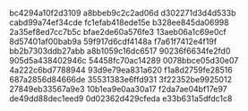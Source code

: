 bc4294a10f2d3109
a8bbeb9c2c2ad06d
d302271d3d4d533b
cabd99a74ef34cde
fc1efab418ede15e
b328ee845da06998
2a35ef8ed7cc7b5c
bfae2de60a576fe3
13aeb06a1c69e0cf
8d57401af00bab9a
59f917d6cdf4148a
f7a61f7412e4f19f
bb2b7303ddb27abb
a8b1059c16dc6517
90236f6634fe2fd0
905d5a438402946c
54458fc70ac14289
0078bbce05d30e07
4a222c6bd7788944
93d9e79ea831a620
f1a8d2759fe28516
687a2856d84666de
35531383e6ffd931
3f22352be9925012
27849eb33567a9e3
10b1ea9e0aa30a17
f2da7ae04bf17e97
de49dd88dec1eed9
0d02362d429cfeda
e33b631a5dfdc1c8
